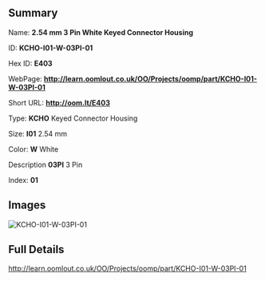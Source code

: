

## Summary
 
Name: __2.54 mm 3 Pin White Keyed Connector Housing__

ID: __KCHO-I01-W-03PI-01__

Hex ID: __E403__

WebPage: __http://learn.oomlout.co.uk/OO/Projects/oomp/part/KCHO-I01-W-03PI-01__

Short URL: __http://oom.lt/E403__


Type: __KCHO__ Keyed Connector Housing 

Size: __I01__ 2.54 mm 

Color: __W__ White 

Description __03PI__ 3 Pin 

Index: __01__


## Images
![KCHO-I01-W-03PI-01](http://oomlout.com/oomp-gen/parts/KCHO-I01-W-03PI-01/KCHO-I01-W-03PI-01_420.jpg)



## Full Details

 http://learn.oomlout.co.uk/OO/Projects/oomp/part/KCHO-I01-W-03PI-01














